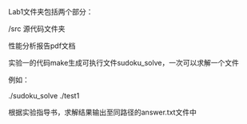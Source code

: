 Lab1文件夹包括两个部分：

  /src  源代码文件夹 
  
  性能分析报告pdf文档


实验一的代码make生成可执行文件sudoku_solve，一次可以求解一个文件

例如：


./sudoku_solve ./test1


根据实验指导书，求解结果输出至同路径的answer.txt文件中
